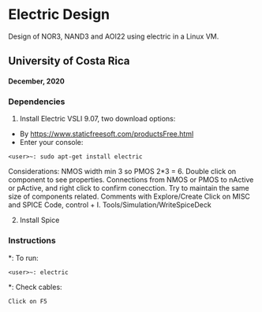 # Electric Design

Design of NOR3, NAND3 and AOI22 using electric in a 
Linux VM.
 
## University of Costa Rica
#### December, 2020

### Dependencies
1. Install Electric VSLI 9.07, two download options:
 - By https://www.staticfreesoft.com/productsFree.html
 - Enter your console:
 
~~~~~
<user>~: sudo apt-get install electric 
~~~~~

Considerations: 
NMOS width min 3 so PMOS 2*3 = 6.
Double click on component to see properties. 
Connections from NMOS or PMOS to nActive or pActive, and right click to confirm conecction.
Try to maintain the same size of components related.
Comments with Explore/Create
Click on MISC and SPICE Code, control + I. Tools/Simulation/WriteSpiceDeck 

2. Install Spice 


### Instructions 

*: To run:
~~~~~
<user>~: electric
~~~~~

*: Check cables:

~~~~~
Click on F5
~~~~~